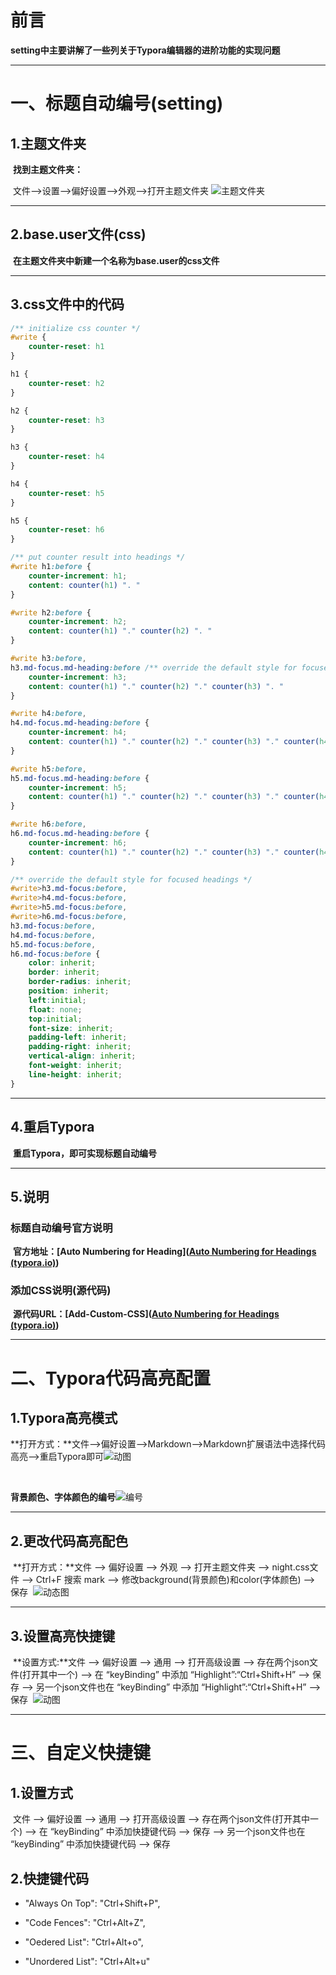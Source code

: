 # 前言

​		**setting中主要讲解了一些列关于Typora编辑器的进阶功能的实现问题**

---



# 一、标题自动编号(setting)

## 1.主题文件夹

​		**找到主题文件夹：**

​				文件-->设置-->偏好设置-->外观-->打开主题文件夹 ![主题文件夹](D:\陈宇鹏\Markdown\Pictures\20190404161453831.png)



---

## 2.base.user文件(css)

​		**在主题文件夹中新建一个名称为base.user的css文件**



---

## 3.css文件中的代码

```css
/** initialize css counter */
#write {
    counter-reset: h1
}

h1 {
    counter-reset: h2
}

h2 {
    counter-reset: h3
}

h3 {
    counter-reset: h4
}

h4 {
    counter-reset: h5
}

h5 {
    counter-reset: h6
}

/** put counter result into headings */
#write h1:before {
    counter-increment: h1;
    content: counter(h1) ". "
}

#write h2:before {
    counter-increment: h2;
    content: counter(h1) "." counter(h2) ". "
}

#write h3:before,
h3.md-focus.md-heading:before /** override the default style for focused headings */ {
    counter-increment: h3;
    content: counter(h1) "." counter(h2) "." counter(h3) ". "
}

#write h4:before,
h4.md-focus.md-heading:before {
    counter-increment: h4;
    content: counter(h1) "." counter(h2) "." counter(h3) "." counter(h4) ". "
}

#write h5:before,
h5.md-focus.md-heading:before {
    counter-increment: h5;
    content: counter(h1) "." counter(h2) "." counter(h3) "." counter(h4) "." counter(h5) ". "
}

#write h6:before,
h6.md-focus.md-heading:before {
    counter-increment: h6;
    content: counter(h1) "." counter(h2) "." counter(h3) "." counter(h4) "." counter(h5) "." counter(h6) ". "
}

/** override the default style for focused headings */
#write>h3.md-focus:before,
#write>h4.md-focus:before,
#write>h5.md-focus:before,
#write>h6.md-focus:before,
h3.md-focus:before,
h4.md-focus:before,
h5.md-focus:before,
h6.md-focus:before {
    color: inherit;
    border: inherit;
    border-radius: inherit;
    position: inherit;
    left:initial;
    float: none;
    top:initial;
    font-size: inherit;
    padding-left: inherit;
    padding-right: inherit;
    vertical-align: inherit;
    font-weight: inherit;
    line-height: inherit;
}
```



---

## 4.重启Typora

​		**重启Typora，即可实现标题自动编号**



---

## 5.说明

### 标题自动编号官方说明

​		**官方地址：[Auto Numbering for Heading]([Auto Numbering for Headings (typora.io)](http://support.typora.io/Auto-Numbering/))**

### 添加CSS说明(源代码)

​		**源代码URL：[Add-Custom-CSS]([Auto Numbering for Headings (typora.io)](http://support.typora.io/Auto-Numbering/))**



---



# 二、Typora代码高亮配置

## 1.Typora高亮模式

​		**打开方式：**文件-->偏好设置-->Markdown-->Markdown扩展语法中选择代码高亮-->重启Typora即可
​		![动图](https://img-blog.csdnimg.cn/20200920101054257.gif#pic_left)

​	

**背景颜色、字体颜色的编号**![编号](D:\陈宇鹏\Markdown\Pictures\background.png)



---

## 2.更改代码高亮配色

​		**打开方式：**文件 --> 偏好设置 --> 外观 --> 打开主题文件夹 --> night.css文件 --> Ctrl+F 搜索 mark --> 修改background(背景颜色)和color(字体颜色) --> 保存
​	![动态图](D:\陈宇鹏\Markdown\Pictures\20200920104332324.gif)




---
## 3.设置高亮快捷键

​		**设置方式:**文件 --> 偏好设置 --> 通用 --> 打开高级设置 --> 存在两个json文件(打开其中一个) --> 在 “keyBinding” 中添加 “Highlight”:“Ctrl+Shift+H” --> 保存 --> 另一个json文件也在 “keyBinding” 中添加 “Highlight”:“Ctrl+Shift+H” --> 保存
​	![动图](D:\陈宇鹏\Markdown\Pictures\20200920110453114.gif)



---



# 三、自定义快捷键

## 1.设置方式

​		文件 --> 偏好设置 --> 通用 --> 打开高级设置 --> 存在两个json文件(打开其中一个) --> 在 “keyBinding” 中添加快捷键代码  --> 保存 --> 另一个json文件也在 “keyBinding” 中添加快捷键代码 --> 保存

## 2.快捷键代码

* "Always On Top": "Ctrl+Shift+P",   

* "Code Fences": "Ctrl+Alt+Z", 

* "Oedered List": "Ctrl+Alt+o",   

* "Unordered List": "Ctrl+Alt+u"













